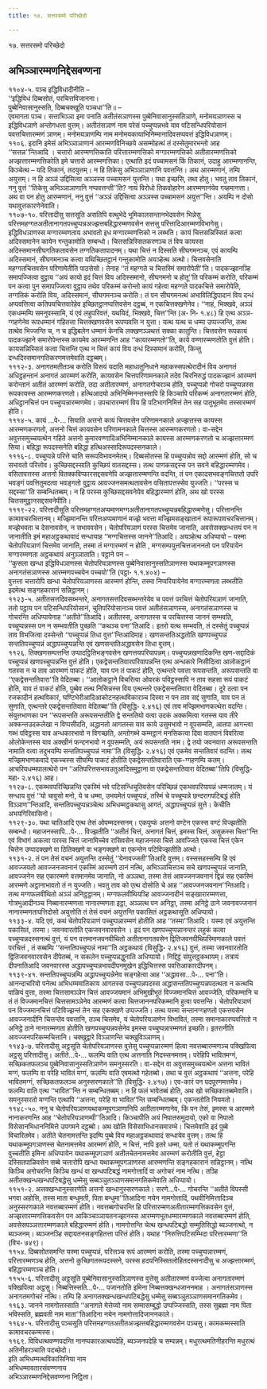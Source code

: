 ```yaml
---
title: १७. सत्तरसमो परिच्छेदो

---
```

१७. सत्तरसमो परिच्छेदो  


## अभिञ्ञारम्मणनिद्देसवण्णना

११०४-५. पञ्च इद्धिविधादीनीति –  
‘‘इद्धिविधं दिब्बसोतं, परचित्तविजानना।  
पुब्बेनिवासानुस्सति, दिब्बचक्खूति पञ्चधा’’ति॥ –  
एवमागता पञ्च। सत्ताभिञ्ञा इमा पनाति अतीतंसञाणस्स पुब्बेनिवासानुस्सतिञाणे, मनोमयञाणस्स च इद्धिविधञाणे अन्तोगधत्ता वुत्तम्। अतीतंसञाणं नाम परेसं पच्चुप्पन्नभवे याव पटिसन्धिपरियोसानं पवत्तचित्तारम्मणं ञाणम्। मनोमयञाणम्पि नाम मनोमयकायाभिनिम्मानादिवसप्पवत्तं इद्धिविधञाणम्।  
११०६. इदानि इमेसं अभिञ्ञाञाणानं आरम्मणविनिच्छये असम्मोहत्थं तं दस्सेतुमारभन्तो आह ‘‘सत्तन्न’’न्तिआदि । चत्तारो आरम्मणत्तिकाति परित्तारम्मणत्तिको मग्गारम्मणत्तिको अतीतारम्मणत्तिको अज्झत्तारम्मणत्तिकोति इमे चत्तारो आरम्मणत्तिका। एत्थाति इदं पच्चामसनं किं तिकानं, उदाहु आरम्मणानन्ति, किञ्चेत्थ – यदि तिकानं, तदयुत्तम्। न हि तिकेसु अभिञ्ञाञाणानि पवत्तन्ति। अथ आरम्मणानं, तम्पि अयुत्तम्। न हि अञ्ञं उद्दिसित्वा अञ्ञस्स पच्चामसनं युत्तन्ति। यथा इच्छसि, तथा होतु। भवतु ताव तिकानं, ननु वुत्तं ‘‘तिकेसु अभिञ्ञाञाणानि नप्पवत्तन्ती’’ति? नायं विरोधो तिकवोहारेन आरम्मणानंयेव गय्हमानत्ता। अथ वा पन होतु आरम्मणानं, ननु वुत्तं ‘‘अञ्ञं उद्दिसित्वा अञ्ञस्स पच्चामसनं अयुत्त’’न्ति। अयम्पि न दोसो यथावुत्तकारणेनेवाति।  
११०७-१०. परित्तादीसु सत्तसूति असतिपि वत्थुभेदे भूमिकालसन्तानभेदवसेन भिन्नेसु परित्तमहग्गतअतीतानागतपच्चुप्पन्नअज्झत्तबहिद्धारम्मणवसेन सत्तसु परित्तादिआरम्मणविभागेसु। इद्धिविधञाणस्स मग्गारम्मणताय अभावतो इध मग्गारम्मणत्तिको न लब्भति। कायं चित्तसन्निस्सितं कत्वा अदिस्समानेन कायेन गन्तुकामोति सम्बन्धो। चित्तसन्निस्सितकरणञ्च तं विय कायस्स अदिस्समानसीघगतिकतावसेन तग्गतिकतापादनम्। यथा चित्तं न दिस्सति सीघगमनञ्च, एवं कायम्पि अदिस्समानं, सीघगमनञ्च कत्वा यथिच्छितट्ठानं गन्तुकामोति अयञ्हेत्थ अत्थो। चित्तवसेनाति महग्गतचित्तवसेन परिणामेतीति पाठसेसो। तेनाह ‘‘तं महग्गते च चित्तस्मिं समारोपेती’’ति। पादकज्झानञ्हि समापज्जित्वा वुट्ठाय ‘‘अयं कायो इदं चित्तं विय अदिस्समानो, सीघगमनो च होतू’’ति परिकम्मं करोति, परिकम्मं पन कत्वा पुन समापज्जित्वा वुट्ठाय तथेव परिकम्मं करोन्तो कायं गहेत्वा महग्गते पादकचित्ते समारोपेति, तग्गतिकं करोति विय, अदिस्समानं, सीघगमनञ्च करोति। तं पन सीघगमनत्थं अभावितिद्धिपादानं विय दन्धं अप्पवत्तित्वा कतिपयचित्तवारेहेव इच्छितट्ठानप्पत्तिवसेन दट्ठब्बं, न एकचित्तक्खणेनेव। ‘‘नाहं, भिक्खवे, अञ्ञं एकधम्मम्पि समनुपस्सामि, यं एवं लहुपरिवत्तं, यथयिदं, भिक्खवे, चित्त’’न्ति (अ॰ नि॰ १.४८) हि एत्थ अञ्ञ-ग्गहणेनेव रूपधम्मानं गहितत्ता चित्तक्खणवसेन रूपप्पवत्ति न युत्ता। यत्थ यत्थ च धम्मा उप्पज्जन्ति, तत्थ तत्थेव भिज्जन्ति च, न च इद्धिबलेन धम्मानं केनचि लक्खणञ्ञथत्तं सक्का कातुन्ति। चित्तवसेन रूपकायं पादकज्झाने समारोपेन्तस्स कायमेव आरम्मणन्ति आह ‘‘कायारम्मणतो’’ति, काये वण्णारम्मणतोति वुत्तं होति। कायसन्निस्सितं कत्वा चित्तन्ति एत्थ न चित्तं कायं विय दन्धं दिस्समानं करोति, किन्तु दन्धदिस्समानगतिकरणमत्तमेवाति दट्ठब्बम्।  
१११२-३. अनागतमतीतञ्च करोति विसयं यदाति महाधातुनिधाने महाकस्सपत्थेरादीनं विय अनागतं अधिट्ठहन्तानं अनागतं आरम्मणं करोति, कायवसेन चित्तपरिणामनकाले तदेव चिरनिरुद्धं पादकज्झानं आरम्मणं करोन्तानं अतीतं आरम्मणं करोति, तदा अतीतारम्मणं, अनागतगोचरञ्च होति, पच्चुप्पन्नो गोचरो पच्चुप्पन्नस्स रूपकायस्स आरम्मणकरणतो। हत्थिआदयो अभिनिम्मिनन्तस्सापि हि किञ्चापि परिकम्मं अनागतारम्मणं होति, अधिट्ठानचित्तं पन पच्चुप्पन्नारम्मणमेव। उपचारारम्मणं विय हि पटिभागनिमित्तं तेन सह पातुभूतमेव तस्सारम्मणं होति।  
१११४-५. कायं …पे॰… सियाति अत्तनो कायं चित्तवसेन परिणामनकाले अज्झत्तस्स कायस्स आरम्मणकरणतो, अत्तनो चित्तं कायवसेन परिणामनकाले चित्तस्स आरम्मणकरणतो। वा-सद्देन अवुत्तसमुच्चयत्थेन गहिते अत्तनो कुमारवण्णादिअभिनिम्मानकाले कायस्स आरम्मणकरणतो च अज्झत्तारम्मणं सिया। बहिद्धा रूपदस्सनेति बहिद्धा हत्थिअस्सादिरूपदस्सनकाले।  
१११६-८. पच्चुप्पन्ने परित्ते चाति सरूपविभावनमेतम्। दिब्बसोतस्स हि पच्चुप्पन्नोव सद्दो आरम्मणं होति, सो च सभावतो परित्तोव। कुच्छिसद्दस्साति कुच्छियं वातसद्दस्स। तत्थ पाणकसद्दस्स पन सवने बहिद्धारम्मणमेव। वसितापत्तस्स अत्तनो वितक्कविप्फारसद्दसवनेपि अज्झत्तारम्मणन्ति वदन्ति, तं पन एकादसभवङ्गचित्ततो उपरि भवङ्गं पवत्तितुमदत्वा भवङ्गतो वुट्ठाय आवज्जनसमत्थतावसेन वसितापत्तस्सेव युज्जति। ‘‘परस्स च सद्दस्सा’’ति सम्बन्धितब्बम्। न हि परस्स कुच्छिसद्दसवनेयेव बहिद्धारम्मणं होति, अथ खो परस्स चित्तसमुट्ठानसद्दसवनेपीति।  
१११९-२२. परित्तादीसूति परित्तमहग्गतअप्पमाणमग्गअतीतानागतपच्चुप्पन्नबहिद्धारम्मणेसु। परित्तानन्ति कामावचरचित्तानम्। मज्झिमानन्ति परित्तअप्पमाणानं मज्झे भवत्ता मज्झिमसङ्खातानं रूपारूपावचरचित्तानम्। मज्झेभवता च देसनावसेन, न सभाववसेन। चेतोपरियञाणं परस्स चित्तमेव जानाति, अवसेसक्खन्धत्तयं पन न जानातीति इमं महाअट्ठकथावादं सन्धायाह ‘‘मग्गचित्तस्स जानने’’तिआदि। अयञ्हेत्थ अधिप्पायो – यस्मा चेतोपरियञाणं चित्तमेव जानाति, तस्मा तं मग्गारम्मणं न होति , मग्गसम्पयुत्तचित्तजाननतो पन परियायेन मग्गारम्मणता अट्ठकथायं अनुञ्ञाताति। पट्ठाने पन –  
‘‘कुसला खन्धा इद्धिविधञाणस्स चेतोपरियञाणस्स पुब्बेनिवासानुस्सतिञाणस्स यथाकम्मूपगञाणस्स अनागतंसञाणस्स आरम्मणपच्चयेन पच्चयो’’ति (पट्ठा॰ १.१.४०४) –  
वुत्तत्ता चत्तारोपि खन्धा चेतोपरियञाणस्स आरम्मणं होन्ति, तस्मा निप्परियायेनेव मग्गारम्मणता लब्भतीति इदमेत्थ सङ्गहकारानं सन्निट्ठानम्।  
११२३-५. अतीतसत्तदिवसब्भन्तरे, अनागतसत्तदिवसब्भन्तरेयेव च पवत्तं परचित्तं चेतोपरियञाणं जानाति, ततो पट्ठाय पन पटिसन्धिपरियोसानं, चुतिपरियोसानञ्च पवत्तं अतीतंसञाणस्स, अनागतंसञाणस्स च गोचरन्ति अधिप्पायेनाह ‘‘अतीते’’तिआदि। अतीतस्स, अनागतस्स च परचित्तस्स जाननं सम्भवति, पच्चुप्पन्नस्स पन न सम्भवतीति पुच्छति ‘‘कथञ्च पना’’तिआदि। इतरो यत्थ सम्भवति, तं दस्सेतुं पच्चुप्पन्नं ताव विभजित्वा दस्सेन्तो ‘‘पच्चुप्पन्नं तिधा वुत्त’’न्तिआदिमाह। खणसन्ततिअद्धतोति खणपच्चुप्पन्नं सन्ततिपच्चुप्पन्नं अद्धापच्चुप्पन्नन्ति एवं खणसन्ततिअद्धावसेन तिधा वुत्तम्।  
११२६. तिक्खणसम्पत्तन्ति उप्पादट्ठितिभङ्गवसेन खणत्तयपरियापन्नम्। पच्चुप्पन्नखणादिकन्ति खण-सद्दादिकं पच्चुप्पन्नं खणपच्चुप्पन्नन्ति वुत्तं होति। एकद्वेसन्ततिवारपरियापन्नन्ति एत्थ अन्धकारे निसीदित्वा आलोकट्ठानं गतस्स न च ताव आरम्मणं पाकटं होति, याव पन तं पाकटं होति, एत्थन्तरे पवत्ता रूपसन्तति, अरूपसन्तति वा ‘‘एकद्वेसन्ततिवारा’’ति वेदितब्बा। ‘‘आलोकट्ठाने विचरित्वा ओवरकं पविट्ठस्सापि न ताव सहसा रूपं पाकटं होति, याव तं पाकटं होति, पुब्बेव तत्थ निसिन्नस्स विय एत्थन्तरे एकद्वेसन्ततिवारा वेदितब्बा। दूरे ठत्वा पन रजकादीनं हत्थविकारं, घण्टिभेरीआदिआकोटनहत्थविकारञ्च दिस्वा न पन ताव सद्दं सुणाति, याव पन तं सुणाति, एत्थन्तरे एकद्वेसन्ततिवारा वेदितब्बा’’ति (विसुद्धि॰ २.४१६) एवं ताव मज्झिमभाणकत्थेरा वदन्ति।  
संयुत्तभाणका पन ‘‘रूपसन्तति अरूपसन्ततीति द्वे सन्ततियो वत्वा उदकं अक्कमित्वा गतस्स याव तीरे अक्कन्तउदकलेखा न विप्पसीदति, अद्धानतो आगतस्स याव काये उसुमभावो न वूपसम्मति, आतपा आगन्त्वा गब्भं पविट्ठस्स याव अन्धकारभावो न विगच्छति, अन्तोगब्भे कम्मट्ठानं मनसिकत्वा दिवा वातपानं विवरित्वा ओलोकेन्तस्स याव अक्खीनं फन्दनभावो न वूपसम्मति, अयं रूपसन्तति नाम। द्वे तयो जवनवारा अरूपसन्तति नामाति वत्वा तदुभयम्पि सन्ततिपच्चुप्पन्नं नामा’’ति (विसुद्धि॰ २.४१६) एवं एकमेव सन्ततिवारं वदन्ति। तत्थ मज्झिमभाणकवादे एकच्चस्स सीघम्पि पाकटं होतीति एकद्वेसन्ततिवाराति एक-ग्गहणम्पि कतम्। आचरियधम्मपालत्थेरो पन ‘‘अतिपरित्तसभावउतुआदिसमुट्ठाना वा एकद्वेसन्ततिवारा वेदितब्बा’’तिपि (विसुद्धि॰ महा॰ २.४१६) आह।  
११२७-८. एकब्भवपरिच्छिन्नन्ति एकस्मिं भवे पटिसन्धिचुतिवसेन परिच्छिन्नं एकभवपरियापन्नं धम्मजातम्। यं सन्धाय वुत्तं ‘‘यो चावुसो मनो, ये च धम्मा, उभयमेतं पच्चुप्पन्नं, तस्मिं चे पच्चुप्पन्ने छन्दरागपटिबद्धं होति विञ्ञाण’’न्तिआदि, सन्ततिपच्चुप्पन्नञ्चेत्थ अभिधम्मट्ठकथासु आगतं, अद्धापच्चुप्पन्नं सुत्ते। केचीति अभयगिरिवासिनो।  
११२९-३०. यथा चातिआदि एत्थ तेसं ओपम्मदस्सनम्। एकपुप्फं अत्तनो वण्टेन एकस्स वण्टं विज्झतीति सम्बन्धो। महाजनस्सापि…पे॰… विज्झतीति ‘‘अतीतं चित्तं, अनागतं चित्तं, इमस्स चित्तं, असुकस्स चित्त’’न्ति एवं विभागं अकत्वा परस्स चित्तं जानामिच्चेव रासिवसेन महाजनस्स चित्ते आवज्जिते एकस्स चित्तं एकेन चित्तेन उप्पादक्खणे वा ठितिक्खणे वा भङ्गक्खणे वा एकन्तेन पटिविज्झतीति अत्थो।  
११३१-२. तं पन तेसं वचनं अयुत्तन्ति दस्सेतुं ‘‘येनावज्जती’’तिआदि वुत्तम्। वस्ससहस्सम्पि हि एवं आवज्जयतो आवज्जनजवनानं एकस्मिं आरम्मणे ठानं नत्थि, अभिञ्ञाचित्तञ्च सचे खणपच्चुप्पन्नं जानाति, आवज्जनेन सह एकारम्मणे वत्तमानमेव जानाति, नो अञ्ञथा, तस्मा तेसं आवज्जनजवनानं द्विन्नं सह एकस्मिं आरम्मणे अट्ठानाभावतो तं न युज्जति। भवतु ताव को एत्थ दोसोति चे आह ‘‘आवज्जनजवनान’’न्तिआदि। तत्थ मग्गफलवीथितो अञ्ञं अनिट्ठट्ठानम्। मग्गफलवीथियञ्हि आवज्जनादीनं सङ्खारारम्मणत्ता, गोत्रभुआदीनञ्च निब्बानारम्मणत्ता नानारम्मणता इट्ठा, अञ्ञत्थ पन अनिट्ठा, तस्मा अनिट्ठे ठाने जवनावज्जनानं नानारम्मणतापत्तिदोसो अयुत्तोति तं तेसं वचनं अयुत्तन्ति पकासितं अट्ठकथासूति अधिप्पायो।  
११३३-४. यदि एवं, कथं चेतोपरियञाणं पच्चुप्पन्नारम्मणं होतीति आह ‘‘तस्मा’’तिआदि। यस्मा एवं अयुत्तन्ति पकासितं, तस्मा। जवनवारतोति एकजवनवारवसेन । इदं पन खणपच्चुप्पन्नानन्तरं लहुकं कत्वा पच्चुप्पन्नदस्सनत्थं वुत्तं, यं पन वत्तमानजवनवीथितो अतीतानागतवसेन द्वितिजवनवीथिपरिमाणकाले पवत्तं परचित्तं , तं सब्बम्पि ‘‘सन्ततिपच्चुप्पन्नं नामा’’ति अट्ठकथायं (विसुद्धि॰ २.४१६) वुत्तं, तस्मा जवनवारतोति द्वितिजवनवारवसेन दीपेतब्बं, न सकलेन पच्चुप्पन्नद्धुनाति अधिप्पायो। निद्दिट्ठं संयुत्तट्ठकथायम्। तत्रायं दीपनातिआदि जवनवारस्स अद्धापच्चुप्पन्नभावदीपनमुखेन इद्धिचित्तस्स पवत्तिआकारदीपनम्।  
११३९-४१. सन्ततिपच्चुप्पन्नम्पि अद्धापच्चुप्पन्नेनेव सङ्गहेत्वा आह ‘‘अद्धावसा…पे॰… पना’’ति। आनन्दाचरियो पनेत्थ अभिधम्ममातिकाय आगतस्स पच्चुप्पन्नपदस्स अद्धासन्ततिपच्चुप्पन्नपदत्थता न कत्थचि पाळियं वुत्ता, तस्मा चित्तसामञ्ञेन चित्तं आवज्जयमानं अभिमुखीभूतं विज्जमानचित्तं आवज्जेति, परिकम्मानि च तं तं विज्जमानचित्तं चित्तसामञ्ञेनेव आरम्मणं कत्वा चित्तजाननपरिकम्मानि हुत्वा पवत्तन्ति। चेतोपरियञाणं पन विज्जमानचित्तं पटिविज्झन्तं तेन सह एकक्खणे उप्पज्जति। तत्थ यस्मा सन्तानग्गहणतो एकत्तवसेन आवज्जनादीनि चित्तन्तेव पवत्तानि, तञ्च चित्तमेव, यं चेतोपरियञाणेन विभावितं, तस्मा समानाकारप्पवत्तितो न अनिट्ठे ठाने नानारम्मणता होतीति खणपच्चुप्पन्नवसेनेव इमस्स पच्चुप्पन्नारम्मणतं इच्छति। इतरानीति आवज्जनपरिकम्मचित्तानि। चक्खुद्वारे विञ्ञाणन्ति चक्खुविञ्ञाणम्।  
११४३-७. परित्तादीसु अट्ठसूति चेतोपरियञाणस्स वुत्तेसु पच्चुप्पन्नारम्मणं हित्वा नवत्तब्बारम्मणञ्च पक्खिपित्वा अट्ठसु परित्तादीसु। अतीते…पे॰… फलम्पि वाति एत्थ अत्तनाति निदस्सनमत्तम्। परेहिपि भावितमग्गं, सच्छिकतफलञ्च पुब्बेनिवासानुस्सतिञाणेन समनुस्सरति। वा-सद्देन वा अवुत्तसमुच्चयत्थेन अत्तना भावितं मग्गं, फलम्पि वा परेहि भावितं मग्गं, फलम्पि वाति एवमत्थो गहेतब्बो। तथा च वुत्तं अट्ठकथायं ‘‘अत्तना, परेहि भावितमग्गं, सच्छिकतफलञ्च अनुस्सरणकाले’’ति (विसुद्धि॰ २.४१७)। एव-कारं पन पदपूरणमत्तमेव। फलम्पि वाति एत्थ ‘‘भावित’’न्ति न सम्बन्धितब्बम्। न हि फलं भावेतब्बं होति, अथ खो सच्छिकातब्बमेवाति। समनुस्सरतो मग्गन्ति एत्थापि ‘‘अत्तना, परेहि वा भावित’’न्ति सम्बन्धितब्बम्। एकन्ततोति नियमतो।  
११४८-५०. ननु च चेतोपरियञाणयथाकम्मूपगञाणानिपि अतीतारम्मणानेव, किं पन तेसं, इमस्स च आरम्मणे नानाकरणन्ति आह ‘‘चेतोपरियञाणम्पी’’तिआदि। किञ्चापीति अयं निपातसमुदायो, एको वा निपातो विसेसानभिधाननिमित्ते उपगमने दट्ठब्बो। अथ खोति विसेसाभिधानसमारम्भे। चित्तमेवाति इदं पुब्बे विचारितमेव। अतीते चेतनामत्तन्ति इदम्पि पुब्बे विय महाअट्ठकथावादं सन्धायेव वुत्तम्। तत्थ हि यथाकम्मूपगञाणस्स चेतनामत्तमेव आरम्मणं होति, न चित्तं, नापि इतरे धम्मा, यतो तं यथाकम्मूपगन्ति वुच्चतीति इमिना अधिप्पायेन यथाकम्मूपगञाणं अतीतचेतनामत्तमेव आरम्मणं करोतीति वुत्तं, हेट्ठा दस्सितपाळिवसेन सब्बे चत्तारोपि खन्धा यथाकम्मूपगञाणस्स आरम्मणन्ति सङ्गहकारानं सन्निट्ठानम्। नत्थि किञ्चि अगोचरन्ति किञ्चि खन्धं वा खन्धपटिबद्धं नामगोत्तादिं वा अगोचरं नाम नत्थि। तञ्हि अतीतक्खन्धखन्धपटिबद्धेसु धम्मेसु सब्बञ्ञुतञ्ञाणसमानगतिकमेवाति अधिप्पायो।  
११५१-२. अत्तक्खन्धानुस्सरणेति अत्तनो खन्धानुस्सरणकाले। सरणे…पे॰… गोचरन्ति ‘‘अतीते विपस्सी भगवा अहोसि, तस्स माता बन्धुमती, पिता बन्धुमा’’तिआदिना नयेन नामगोत्तादिं, पथवीनिमित्तादिञ्च अनुस्सरणकाले नवत्तब्बारम्मणं होति। नवत्तब्बगोचरन्ति हि परित्तारम्मणअतीतारम्मणत्तिकवसेन वुत्तं, अज्झत्तारम्मणत्तिकवसेन पन आकिञ्चञ्ञायतनज्झानस्स आरम्मणभूतधम्मारम्मणकाले नवत्तब्बारम्मणं होति, अवसेसपञ्ञत्तारम्मणकाले बहिद्धारम्मणं होति। नामगोत्तन्ति चेत्थ खन्धपटिबद्धो सम्मुतिसिद्धो ब्यञ्जनत्थो, न ब्यञ्जनम्। ब्यञ्जनञ्हि सद्दायतनसङ्गहितत्ता परित्तं होति। यथाह ‘‘निरुत्तिपटिसम्भिदा परित्तारम्मणा’’ति (विभ॰ ७४९)।  
११५४. दिब्बसोतसमन्ति यस्मा पच्चुप्पन्नं, परित्तञ्च रूपं आरम्मणं करोति, तस्मा पच्चुप्पन्नारम्मणं, परित्तारम्मणञ्च होति, अत्तनो कुच्छिगतरूपदस्सने, परस्स हदयनिस्सितलोहितदस्सनादीसु च अज्झत्तारम्मणं, बहिद्धारम्मणञ्च होति।  
११५५-६. परित्तादीसु अट्ठसूति पुब्बेनिवासानुस्सतिञाणस्स वुत्तेसु अतीतारम्मणं वज्जेत्वा अनागतारम्मणं पक्खिपित्वा अट्ठसु। निब्बत्तिस्सति…पे॰… पजानतोति इमिना निब्बत्तक्खन्धजाननमाह । अनागतंसञाणस्स अनागतमगोचरं नत्थि। तम्पि हि अनागतक्खन्धखन्धपटिबद्धेसु धम्मेसु सब्बञ्ञुतञ्ञाणसमानगतिकमेव।  
११६३. जानने नामगोत्तस्साति ‘‘अनागते मेत्तेय्यो नाम सम्मासम्बुद्धो उप्पज्जिस्सति, तस्स सुब्रह्मा नाम पिता भविस्सति, ब्रह्मवती नाम माता’’तिआदिना नयेन नामगोत्तादिजाननकाले।  
११६४-५. परित्तादीसु पञ्चसूति परित्तमहग्गतअतीतअज्झत्तबहिद्धारम्मणवसेन पञ्चसु। कामकम्मस्साति कामावचरकम्मस्स।  
११६९. विविधत्थवण्णपदन्ति नानप्पकारअत्थपदेहि, ब्यञ्जनपदेहि च सम्पन्नम्। मधुरत्थमतिनीहरन्ति मधुरत्थं अतिनीहरञ्चाति पदच्छेदो।  
इति अभिधम्मत्थविकासिनिया नाम  
अभिधम्मावतारसंवण्णनाय  
अभिञ्ञारम्मणनिद्देसवण्णना निट्ठिता।  